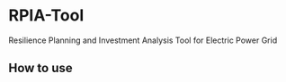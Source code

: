 # RPIA-Tool
Resilience Planning and Investment Analysis Tool for Electric Power Grid

## How to use
